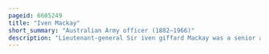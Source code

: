 ```yaml
---
pageid: 6605249
title: "Iven Mackay"
short_summary: "Australian Army officer (1882–1966)"
description: "Lieutenant-general Sir iven giffard Mackay was a senior australian Army Officer who served in both World Wars."
---
```

